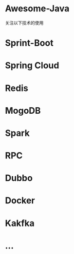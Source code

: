 # Awesome-Java 

关注以下技术的使用
# Sprint-Boot
# Spring Cloud
# Redis
# MogoDB
# Spark
# RPC
# Dubbo
# Docker
# Kakfka
# ...
